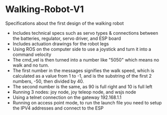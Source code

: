# Walking-Robot-V1
Specifications about the first design of the walking robot
- Includes technical specs such as servo types & connections between the batteries, regulator, servo driver, and ESP board
- Includes actuation drawings for the robot legs
- Using ROS on the computer side to use a joystick and turn it into a command velocity
- The cmd_vel is then turned into a number like "5050" which means no walk and no turn.
- The first number in the messages signifies the walk speed, which is calculated as a value from 1 to -1, and is the substring of the first 2 numbers, -50, then divided by 40.
- The second number is the same, as 90 is full right and 10 is full left
- Running 3 nodes: joy node, joy teleop node, and wsjs node
- Using a telnet connection on the gateway 192.168.1.1
- Running on access point mode, to run the launch file you need to setup the IPV4 addresses and connect to the ESP
